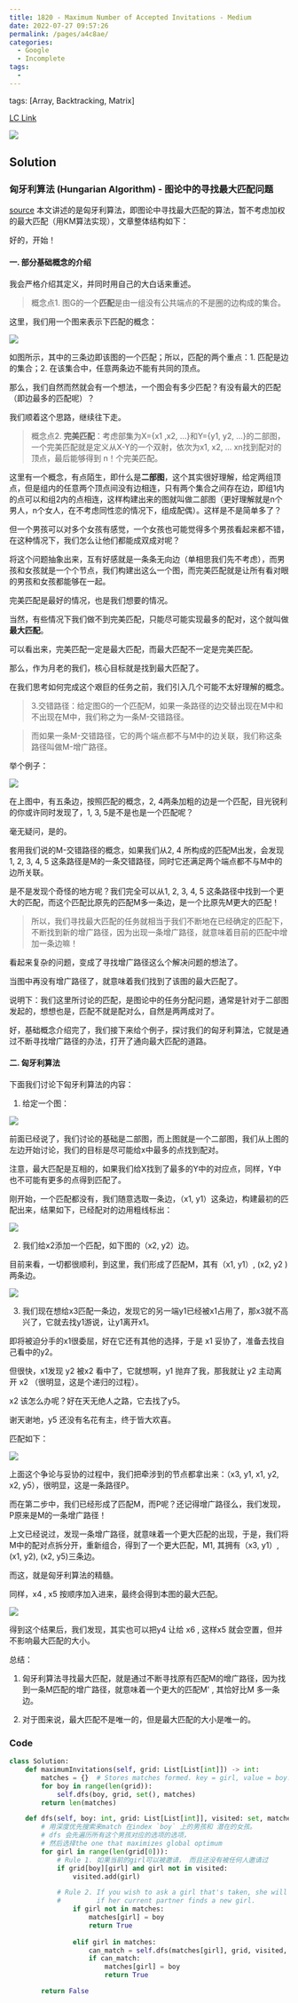 ```yaml
---
title: 1820 - Maximum Number of Accepted Invitations - Medium
date: 2022-07-27 09:57:26
permalink: /pages/a4c8ae/
categories:
  - Google
  - Incomplete
tags:
  - 
---
```

tags: [Array, Backtracking, Matrix]

[LC Link](https://leetcode.cn/problems/maximum-number-of-accepted-invitations/)

![](https://raw.githubusercontent.com/emmableu/image/master/202208091717865.png)


## Solution
### 匈牙利算法 (Hungarian Algorithm) - 图论中的寻找最大匹配问题
[source](https://blog.csdn.net/u013384984/article/details/90718287)
本文讲述的是匈牙利算法，即图论中寻找最大匹配的算法，暂不考虑加权的最大匹配（用KM算法实现），文章整体结构如下：

好的，开始！

#### 一. 部分基础概念的介绍

我会严格介绍其定义，并同时用自己的大白话来重述。

> 概念点1. 图G的一个**匹配**是由一组没有公共端点的不是圈的边构成的集合。

这里，我们用一个图来表示下匹配的概念：

![](https://raw.githubusercontent.com/emmableu/image/master/202208101325534.png)

如图所示，其中的三条边即该图的一个匹配；所以，匹配的两个重点：1. 匹配是边的集合；2. 在该集合中，任意两条边不能有共同的顶点。

那么，我们自然而然就会有一个想法，一个图会有多少匹配？有没有最大的匹配（即边最多的匹配呢）？

我们顺着这个思路，继续往下走。

> 概念点2. **完美匹配**：考虑部集为X={x1 ,x2, ...}和Y={y1, y2, ...}的二部图，一个完美匹配就是定义从X-Y的一个双射，依次为x1, x2, ... xn找到配对的顶点，最后能够得到 n！个完美匹配。

这里有一个概念，有点陌生，即什么是**二部图**，这个其实很好理解，给定两组顶点，但是组内的任意两个顶点间没有边相连，只有两个集合之间存在边，即组1内的点可以和组2内的点相连，这样构建出来的图就叫做二部图（更好理解就是n个男人，n个女人，在不考虑同性恋的情况下，组成配偶）。这样是不是简单多了？

但一个男孩可以对多个女孩有感觉，一个女孩也可能觉得多个男孩看起来都不错，在这种情况下，我们怎么让他们都能成双成对呢？

将这个问题抽象出来，互有好感就是一条条无向边（单相思我们先不考虑），而男孩和女孩就是一个个节点，我们构建出这么一个图，而完美匹配就是让所有看对眼的男孩和女孩都能够在一起。

完美匹配是最好的情况，也是我们想要的情况。

当然，有些情况下我们做不到完美匹配，只能尽可能实现最多的配对，这个就叫做**最大匹配**。

可以看出来，完美匹配一定是最大匹配，而最大匹配不一定是完美匹配。

那么，作为月老的我们，核心目标就是找到最大匹配了。

在我们思考如何完成这个艰巨的任务之前，我们引入几个可能不太好理解的概念。

> 3.交错路径：给定图G的一个匹配M，如果一条路径的边交替出现在M中和不出现在M中，我们称之为一条M-交错路径。

> 而如果一条M-交错路径，它的两个端点都不与M中的边关联，我们称这条路径叫做M-增广路径。

举个例子：

![](https://raw.githubusercontent.com/emmableu/image/master/202208101351299.png)

在上图中，有五条边，按照匹配的概念，2, 4两条加粗的边是一个匹配，目光锐利的你或许同时发现了，1, 3, 5是不是也是一个匹配呢？

毫无疑问，是的。

套用我们说的M-交错路径的概念，如果我们从2, 4 所构成的匹配M出发，会发现 1, 2, 3, 4, 5 这条路径是M的一条交错路径，同时它还满足两个端点都不与M中的边所关联。

是不是发现个奇怪的地方呢？我们完全可以从1, 2, 3, 4, 5 这条路径中找到一个更大的匹配，而这个匹配比原先的匹配M多一条边，是一个比原先M更大的匹配！

> 所以，我们寻找最大匹配的任务就相当于我们不断地在已经确定的匹配下，不断找到新的增广路径，因为出现一条增广路径，就意味着目前的匹配中增加一条边嘛！

看起来复杂的问题，变成了寻找增广路径这么个解决问题的想法了。

当图中再没有增广路径了，就意味着我们找到了该图的最大匹配了。

说明下：我们这里所讨论的匹配，是图论中的任务分配问题，通常是针对于二部图发起的，想想也是，匹配不就是配对么，自然是两两成对了。

好，基础概念介绍完了，我们接下来给个例子，探讨我们的匈牙利算法，它就是通过不断寻找增广路径的办法，打开了通向最大匹配的道路。

#### 二. 匈牙利算法

下面我们讨论下匈牙利算法的内容：

1. 给定一个图：

![](https://raw.githubusercontent.com/emmableu/image/master/202208101357554.png)


前面已经说了，我们讨论的基础是二部图，而上图就是一个二部图，我们从上图的左边开始讨论，我们的目标是尽可能给x中最多的点找到配对。

注意，最大匹配是互相的，如果我们给X找到了最多的Y中的对应点，同样，Y中也不可能有更多的点得到匹配了。

刚开始，一个匹配都没有，我们随意选取一条边，（x1, y1）这条边，构建最初的匹配出来，结果如下，已经配对的边用粗线标出：

![](https://raw.githubusercontent.com/emmableu/image/master/202208101358011.png)

2. 我们给x2添加一个匹配，如下图的（x2, y2）边。

目前来看，一切都很顺利，到这里，我们形成了匹配M，其有（x1,  y1）, (x2,  y2 ) 两条边。

![](https://raw.githubusercontent.com/emmableu/image/master/202208101358684.png)

3. 我们现在想给x3匹配一条边，发现它的另一端y1已经被x1占用了，那x3就不高兴了，它就去找y1游说，让y1离开x1。

即将被迫分手的x1很委屈，好在它还有其他的选择，于是 x1 妥协了，准备去找自己看中的y2。

但很快，x1发现 y2 被x2 看中了，它就想啊，y1 抛弃了我，那我就让 y2 主动离开 x2 （很明显，这是个递归的过程）。

x2 该怎么办呢？好在天无绝人之路，它去找了y5。

谢天谢地，y5 还没有名花有主，终于皆大欢喜。

匹配如下：

![](https://raw.githubusercontent.com/emmableu/image/master/202208101359854.png)

上面这个争论与妥协的过程中，我们把牵涉到的节点都拿出来：（x3, y1, x1, y2, x2, y5），很明显，这是一条路径P。

而在第二步中，我们已经形成了匹配M，而P呢？还记得增广路径么，我们发现，P原来是M的一条增广路径！

上文已经说过，发现一条增广路径，就意味着一个更大匹配的出现，于是，我们将M中的配对点拆分开，重新组合，得到了一个更大匹配，M1, 其拥有（x3,  y1）,(x1,  y2),  (x2,  y5)三条边。

而这，就是匈牙利算法的精髓。

同样，x4 , x5 按顺序加入进来，最终会得到本图的最大匹配。

![](https://raw.githubusercontent.com/emmableu/image/master/202208101400177.png)

得到这个结果后，我们发现，其实也可以把y4 让给 x6 , 这样x5 就会空置，但并不影响最大匹配的大小。

总结：

1. 匈牙利算法寻找最大匹配，就是通过不断寻找原有匹配M的增广路径，因为找到一条M匹配的增广路径，就意味着一个更大的匹配M' , 其恰好比M 多一条边。

2. 对于图来说，最大匹配不是唯一的，但是最大匹配的大小是唯一的。


### Code
```python
class Solution:
	def maximumInvitations(self, grid: List[List[int]]) -> int:
		matches = {}  # Stores matches formed. key = girl, value = boy.
		for boy in range(len(grid)):
			self.dfs(boy, grid, set(), matches)
		return len(matches)

	def dfs(self, boy: int, grid: List[List[int]], visited: set, matches: dict) -> bool:
		# 用深度优先搜索来match 在index `boy` 上的男孩和 潜在的女孩。
		# dfs 会先遍历所有这个男孩对应的选项的选项，
		# 然后选择the one that maximizes global optimum
		for girl in range(len(grid[0])):
			# Rule 1. 如果当前的girl可以被邀请， 而且还没有被任何人邀请过
			if grid[boy][girl] and girl not in visited:
				visited.add(girl)

			# Rule 2. If you wish to ask a girl that's taken, she will only go with you
			#         if her current partner finds a new girl.
				if girl not in matches:
					matches[girl] = boy
					return True
				
				elif girl in matches:
					can_match = self.dfs(matches[girl], grid, visited, matches)
					if can_match:
						matches[girl] = boy
						return True

		return False
```